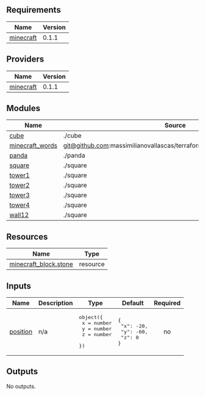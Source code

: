## Requirements

| Name | Version |
|------|---------|
| <a name="requirement_minecraft"></a> [minecraft](#requirement\_minecraft) | 0.1.1 |

## Providers

| Name | Version |
|------|---------|
| <a name="provider_minecraft"></a> [minecraft](#provider\_minecraft) | 0.1.1 |

## Modules

| Name | Source | Version |
|------|--------|---------|
| <a name="module_cube"></a> [cube](#module\_cube) | ./cube | n/a |
| <a name="module_minecraft_words"></a> [minecraft\_words](#module\_minecraft\_words) | git@github.com:massimilianovallascas/terraform_module_minecraft_words.git | n/a |
| <a name="module_panda"></a> [panda](#module\_panda) | ./panda | n/a |
| <a name="module_square"></a> [square](#module\_square) | ./square | n/a |
| <a name="module_tower1"></a> [tower1](#module\_tower1) | ./square | n/a |
| <a name="module_tower2"></a> [tower2](#module\_tower2) | ./square | n/a |
| <a name="module_tower3"></a> [tower3](#module\_tower3) | ./square | n/a |
| <a name="module_tower4"></a> [tower4](#module\_tower4) | ./square | n/a |
| <a name="module_wall12"></a> [wall12](#module\_wall12) | ./square | n/a |

## Resources

| Name | Type |
|------|------|
| [minecraft_block.stone](https://registry.terraform.io/providers/HashiCraft/minecraft/0.1.1/docs/resources/block) | resource |

## Inputs

| Name | Description | Type | Default | Required |
|------|-------------|------|---------|:--------:|
| <a name="input_position"></a> [position](#input\_position) | n/a | <pre>object({<br/>    x = number<br/>    y = number<br/>    z = number<br/>  })</pre> | <pre>{<br/>  "x": -20,<br/>  "y": -60,<br/>  "z": 0<br/>}</pre> | no |

## Outputs

No outputs.
